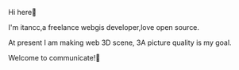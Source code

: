 Hi here👋

I'm itancc,a freelance webgis developer,love open source.

At present I am making web 3D scene, 3A picture quality is my goal.

Welcome to communicate!🎇
